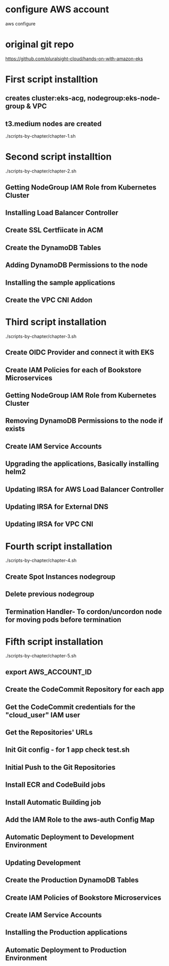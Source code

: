 # configure AWS account
aws configure

# original git repo 
https://github.com/pluralsight-cloud/hands-on-with-amazon-eks

# First script installtion 
   ## creates cluster:eks-acg, nodegroup:eks-node-group & VPC
   ## t3.medium nodes are created
./scripts-by-chapter/chapter-1.sh

# Second script installtion
./scripts-by-chapter/chapter-2.sh
  ## Getting NodeGroup IAM Role from Kubernetes Cluster
  ## Installing Load Balancer Controller
  ## Create SSL Certfiicate in ACM
  ## Create the DynamoDB Tables
  ## Adding DynamoDB Permissions to the node
  ## Installing the sample applications
  ## Create the VPC CNI Addon

# Third script installation
./scripts-by-chapter/chapter-3.sh
  ## Create OIDC Provider and connect it with EKS
  ## Create IAM Policies for each of Bookstore Microservices
  ## Getting NodeGroup IAM Role from Kubernetes Cluster
  ## Removing DynamoDB Permissions to the node if exists
  ## Create IAM Service Accounts
  ## Upgrading the applications, Basically installing helm2
  ## Updating IRSA for AWS Load Balancer Controller
  ## Updating IRSA for External DNS
  ## Updating IRSA for VPC CNI

# Fourth script installation
./scripts-by-chapter/chapter-4.sh
  ## Create Spot Instances nodegroup
  ## Delete previous nodegroup
  ## Termination Handler- To cordon/uncordon node for moving pods before termination

# Fifth script installation
./scripts-by-chapter/chapter-5.sh
  ## export AWS_ACCOUNT_ID
  ## Create the CodeCommit Repository for each app
  ## Get the CodeCommit credentials for the "cloud_user" IAM user
  ## Get the Repositories' URLs
  ## Init Git config - for 1 app check test.sh
  ## Initial Push to the Git Repositories
  ## Install ECR and CodeBuild jobs
  ## Install Automatic Building job
  ## Add the IAM Role to the aws-auth Config Map
  ## Automatic Deployment to Development Environment
  ## Updating Development
  
  ##  Create the Production DynamoDB Tables
  ## Create IAM Policies of Bookstore Microservices
  ## Create IAM Service Accounts
  ## Installing the Production applications
  ## Automatic Deployment to Production Environment
